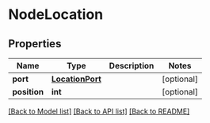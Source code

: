 # NodeLocation


## Properties
Name | Type | Description | Notes
------------ | ------------- | ------------- | -------------
**port** | [**LocationPort**](LocationPort.md) |  | [optional] 
**position** | **int** |  | [optional] 

[[Back to Model list]](../README.md#documentation-for-models) [[Back to API list]](../README.md#documentation-for-api-endpoints) [[Back to README]](../README.md)



